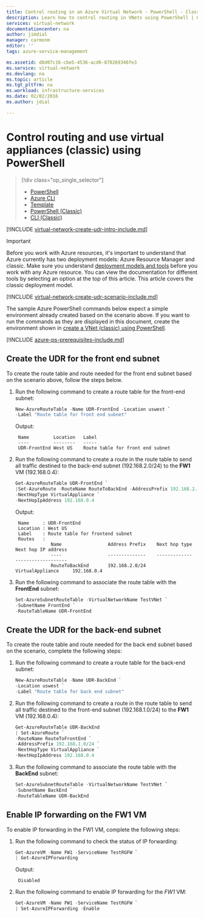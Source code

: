 ```yaml
---
title: Control routing in an Azure Virtual Network - PowerShell - Classic | Microsoft Docs
description: Learn how to control routing in VNets using PowerShell | Classic
services: virtual-network
documentationcenter: na
author: jimdial
manager: carmonm
editor: ''
tags: azure-service-management

ms.assetid: d8d07c16-cbe5-4536-acd6-870269346fe3
ms.service: virtual-network
ms.devlang: na
ms.topic: article
ms.tgt_pltfrm: na
ms.workload: infrastructure-services
ms.date: 02/02/2016
ms.author: jdial

---
```

# Control routing and use virtual appliances (classic) using PowerShell

> [!div class="op_single_selector"]
> * [PowerShell](virtual-network-create-udr-arm-ps.md)
> * [Azure CLI](virtual-network-create-udr-arm-cli.md)
> * [Template](virtual-network-create-udr-arm-template.md)
> * [PowerShell (Classic)](virtual-network-create-udr-classic-ps.md)
> * [CLI (Classic)](virtual-network-create-udr-classic-cli.md)

[!INCLUDE [virtual-network-create-udr-intro-include.md](../../includes/virtual-network-create-udr-intro-include.md)]

> [!IMPORTANT]
> Before you work with Azure resources, it's important to understand that Azure currently has two deployment models: Azure Resource Manager and classic. Make sure you understand [deployment models and tools](../azure-resource-manager/resource-manager-deployment-model.md) before you work with any Azure resource. You can view the documentation for different tools by selecting an option at the top of this article. This article covers the classic deployment model.
> 

[!INCLUDE [virtual-network-create-udr-scenario-include.md](../../includes/virtual-network-create-udr-scenario-include.md)]

The sample Azure PowerShell commands below expect a simple environment already created based on the scenario above. If you want to run the commands as they are displayed in this document, create the environment shown in [create a VNet (classic) using PowerShell](virtual-networks-create-vnet-classic-netcfg-ps.md).

[!INCLUDE [azure-ps-prerequisites-include.md](../../includes/azure-ps-prerequisites-include.md)]

## Create the UDR for the front end subnet
To create the route table and route needed for the front end subnet based on the scenario above, follow the steps below.

1. Run the following command to create a route table for the front-end subnet:

	```powershell
	New-AzureRouteTable -Name UDR-FrontEnd -Location uswest `
	-Label "Route table for front end subnet"
	```

	Output:
	
		Name         Location   Label                          
		----         --------   -----                          
		UDR-FrontEnd West US    Route table for front end subnet

2. Run the following command to create a route in the route table to send all traffic destined to the back-end subnet (192.168.2.0/24) to the **FW1** VM (192.168.0.4):

	```powershell
	Get-AzureRouteTable UDR-FrontEnd `
	|Set-AzureRoute -RouteName RouteToBackEnd -AddressPrefix 192.168.2.0/24 `
	-NextHopType VirtualAppliance `
	-NextHopIpAddress 192.168.0.4
	```

	Output:

		Name     : UDR-FrontEnd
		Location : West US
		Label    : Route table for frontend subnet
		Routes   :
					Name                 Address Prefix    Next hop type        Next hop IP address
					----                 --------------    -------------        -------------------
					RouteToBackEnd       192.168.2.0/24    VirtualAppliance     192.168.0.4  
3. Run the following command to associate the route table with the **FrontEnd** subnet:

	```powershell
	Set-AzureSubnetRouteTable -VirtualNetworkName TestVNet `
	-SubnetName FrontEnd `
	-RouteTableName UDR-FrontEnd
	```

## Create the UDR for the back-end subnet
To create the route table and route needed for the back end subnet based on the scenario, complete the following steps:

1. Run the following command to create a route table for the back-end subnet:

	```powershell
	New-AzureRouteTable -Name UDR-BackEnd `
	-Location uswest `
	-Label "Route table for back end subnet"
	```

2. Run the following command to create a route in the route table to send all traffic destined to the front-end subnet (192.168.1.0/24) to the **FW1** VM (192.168.0.4):

	```powershell
	Get-AzureRouteTable UDR-BackEnd
	| Set-AzureRoute `
	-RouteName RouteToFrontEnd `
	-AddressPrefix 192.168.1.0/24 `
	-NextHopType VirtualAppliance `
	-NextHopIpAddress 192.168.0.4
	```

3. Run the following command to associate the route table with the **BackEnd** subnet:

	```powershell
	Set-AzureSubnetRouteTable -VirtualNetworkName TestVNet `
	-SubnetName BackEnd `
	-RouteTableName UDR-BackEnd
	```

## Enable IP forwarding on the FW1 VM

To enable IP forwarding in the FW1 VM, complete the following steps:

1. Run the following command to check the status of IP forwarding:

	```powershell
	Get-AzureVM -Name FW1 -ServiceName TestRGFW `
	| Get-AzureIPForwarding
	```

	Output:

		Disabled

2. Run the following command to enable IP forwarding for the *FW1* VM:

	```powershell
	Get-AzureVM -Name FW1 -ServiceName TestRGFW `
	| Set-AzureIPForwarding -Enable
	```
